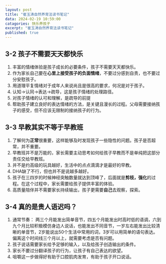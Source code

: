 ```yaml
---
layout: post
title: "崔玉涛自然养育法读书笔记"
data: 2024-02-19 10:59:00
catagories: 快乐养孩子
excerpt: "崔玉涛自然养育法读书笔记"
published: true
---
```


## 3-2 孩子不需要天天都快乐

1. 丰富的情绪体验是孩子成长的必要条件，孩子不需要天天都快乐。
2. 作为家长自己要在**心里上接受孩子的负面情绪**，不要过分感到自责，也不要过分安慰孩子。
3. 用道理平复情绪对于成年人来说尚且是很高的要求，何况是对于孩子。
4. 认知->认同->表达->疏导，这是孩子情绪的处理路径。
5. 对孩子情绪的认可和理解，是疏导的前提
6. 帮助孩子建立良好的表达情绪的方法，是关键且漫长的过程。父母需要接纳孩子的感受，但不应该无限制的接纳孩子的行为。

## 3-3 早教其实不等于早教班

1. 了解何为**正常**很重要，这样能够及时发现孩子一些隐性的问题。孩子是否超常，并不重要。
2. 早教班并不是万能的，家长需要主动思考如何给孩子早教而不是单纯把这部分责任交给早教班。
3. 并不是约高级的玩具越好，生活中的点点滴滴才是最好的早教。
4. DHA缺了不行，但也并不是说越多越好。
5. 孩子在三四岁的时候神经突触数量就达到顶峰了，后面就是**剪枝，强化**的过程。在这个过程中，家长需要给孩子提供丰富的体验。
6. 高质量陪伴并不需要家长持续输出，孩子更需要**自己**去观察，探索。

## 3-4 真的是贵人语迟吗？

1. 通常节奏： 两三个月能发出简单音节，四五个月能发出时高时低的语调，六到九个月比较积极模仿身边人说话，也能发出不同音节，一岁左右能发出比较清晰的单音节，2岁能说出50个生活中常用的词，3岁可以用简单的语句表达。偏离这个时间线三个月以上，就需要考虑是否有问题。
2. 孩子说话需要家长给予足够的输入，以及给孩子创造输出的条件。
3. 家长不要过分翻译孩子的行为，让孩子有自己表达的欲望。
4. 咀嚼这一步做得好有助于口腔肌肉发育，有助于孩子开口说话。
